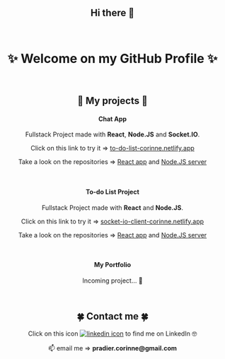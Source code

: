 <h2 align="center">Hi there 👋</h2>

<br />

<h1 align="center">✨ Welcome on my GitHub Profile ✨</h1>

<br />

<h2 align="center">🦚 My projects 🦚</h2>

<h4 align="center">Chat App</h4>

<p align="center">Fullstack Project made with <strong>React</strong>, <strong>Node.JS</strong> and <strong>Socket.IO</strong>.</p>
<p align="center">Click on this link to try it => <a href="https://socket-io-client-corinne.netlify.app/">to-do-list-corinne.netlify.app</a></p>
<p align="center">Take a look on the repositories => <a href="https://github.com/Corinne-Coding/Socket-client">React app</a> and <a href="https://github.com/Corinne-Coding/Socket-server">Node.JS server</a></p>

<br />

<h4 align="center">To-do List Project</h4>

<p align="center">Fullstack Project made with <strong>React</strong> and <strong>Node.JS</strong>.</p>
<p align="center">Click on this link to try it => <a href="https://socket-io-client-corinne.netlify.app">socket-io-client-corinne.netlify.app</a></p>
<p align="center">Take a look on the repositories => <a href="https://github.com/Corinne-Coding/To-Do-List-React-APP">React app</a> and <a href="https://github.com/Corinne-Coding/To-do-List-express-API">Node.JS server</a></p>

<br />

<h4 align="center">My Portfolio</h4>

<p align="center">Incoming project... 🐣</p>

<br />

<h2 align="center">🍀 Contact me 🍀</h2>

<p align="center">Click on this icon <a href="https://www.linkedin.com/in/corinne-pradier-6610201b2/"><img alt="linkedin icon" src="https://raw.githubusercontent.com/MartinHeinz/MartinHeinz/master/linkedin-3-16.png" /></a> to find me on LinkedIn 🤓</p>

<p align="center">📫 email me => <strong>pradier.corinne@gmail.com</strong></p>



<!--
**Corinne-Coding/Corinne-Coding** is a ✨ _special_ ✨ repository because its `README.md` (this file) appears on your GitHub profile.

Here are some ideas to get you started:

- 🔭 I’m currently working on ...
- 🌱 I’m currently learning ...
- 👯 I’m looking to collaborate on ...
- 🤔 I’m looking for help with ...
- 💬 Ask me about ...
- 📫 How to reach me: ...
- 😄 Pronouns: ...
- ⚡ Fun fact: ...
-->
